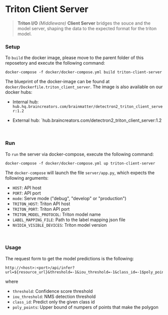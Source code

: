 # Triton Client Server

> __Triton I/O__ _(Middleware)_ __Client Server__ bridges the souce and the model server, shaping the data to the expected format for the triton model.

### Setup

To `build` the docker image, please move to the parent folder of this reposetory and execute the following command:

```
docker-compose -f docker/docker-compose.yml build triton-client-server
```

The blueprint of the docker-image can be found at `docker/Dockerfile.triton_client_server`. The image is also available on our docker hubs:

- Internal hub: `hub.hq.braincreators.com/brainmatter/detectron2_triton_client_server:1.2`

- External hub: `hub.braincreators.com/detectron2_triton_client_server:1.2

<br />

### Run

To `run` the server via docker-compose, execute the following command:

```
docker-compose -f docker/docker-compose.yml up triton-client-server
```

The `docker-compose` will launch the file `server/app.py`, which expects the following arguments:

- `HOST`: API host
- `PORT`: API port
- `mode`: Serve mode ("debug", "develop" or "production")
- `TRITON_HOST`: Triton API host
- `TRITON_PORT`: Triton API port
- `TRITON_MODEL_PROTOCOL`: Triton model name
- `LABEL_MAPPING_FILE`: Path to the label mapping json file
- `NVIDIA_VISIBLE_DEVICES`: Triton model version


<br />

### Usage

The request form to get the model predictions is the following:
```
http://<host>:<port>/api/infer?url=${resource_url}&threshold=-1&iou_threshold=-1&class_id=-1$poly_points=150
```

where
-   `threshold`: Confidence score threshold
-   `iou_threshold`: NMS detection threshold
-   `class_id`: Predict only the given class id
-   `poly_points`: Upper bound of numpers of points that make the polygon
